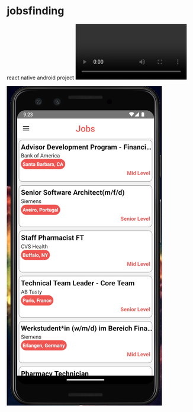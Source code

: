 # jobsfinding
react native android project
<video controls src="Android Emulator - Pixel_3_API_33_5554 2024-03-13 12-09-38.mp4" title="Title"></video>

![alt text](<Ekran görüntüsü 2024-03-13 122346.png>)